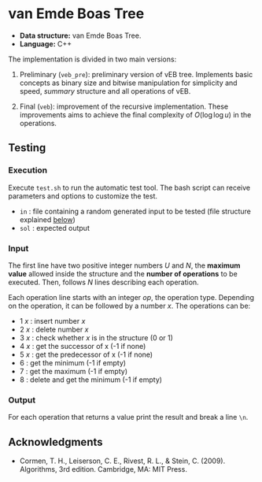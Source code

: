 # van Emde Boas Tree

- **Data structure:** van Emde Boas Tree.
- **Language:** C++

The implementation is divided in two main versions:

1. Preliminary (`veb_pre`): preliminary version of vEB tree. Implements basic concepts as binary size and bitwise manipulation for simplicity and speed, *summary* structure and all operations of vEB.
<!-- 2. Recursive (`veb_rec`): improvement of previous implementation, defining a recursive structure inside each cluster. This optimization speeds up the operations of the tree. -->
2. Final (`veb`): improvement of the recursive implementation. These improvements aims to achieve the final complexity of $O(\log \log u)$ in the operations.

<!-- Furthermore, there is some variations of the cited implementations. Originally, **the **vEB** tree does not allow repeated keys** (like a `set`). So, for each version, there is an alternative version that **allows repeated keys** (like a `multiset`). These variations are named `multi_<name>`, where `<name>` is the name of the respective version. -->

## Testing

### Execution

Execute `test.sh` to run the automatic test tool. The bash script can receive parameters and options to customize the test.
  
  - `in` : file containing a random generated input to be tested (file structure explained [below](#input))
  - `sol` : expected output


### Input

The first line have two positive integer numbers $U$ and $N$, the **maximum value** allowed inside the structure and the **number of operations** to be executed. Then, follows $N$ lines describing each operation.

Each operation line starts with an integer $op$, the operation type. Depending on the operation, it can be followed by a number $x$. The operations can be:

  - 1 $x$ : insert number $x$
  - 2 $x$ : delete number $x$
  - 3 $x$ : check whether $x$ is in the structure (0 or 1)
  - 4 $x$ : get the successor of x (-1 if none)
  - 5 $x$ : get the predecessor of x (-1 if none)
  - 6 : get the minimum (-1 if empty)
  - 7 : get the maximum (-1 if empty)
  - 8 : delete and get the minimum (-1 if empty)

### Output

For each operation that returns a value print the result and break a line `\n`.

## Acknowledgments

- Cormen, T. H., Leiserson, C. E., Rivest, R. L., & Stein, C. (2009). Algorithms, 3rd edition. Cambridge, MA: MIT Press.
